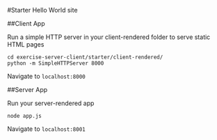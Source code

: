 #Starter
Hello World site

##Client App

Run a simple HTTP server in your client-rendered folder to serve static HTML pages
```
cd exercise-server-client/starter/client-rendered/
python -m SimpleHTTPServer 8000
```

Navigate to `localhost:8000`


##Server App

Run your server-rendered app
```
node app.js
```

Navigate to `localhost:8001`
